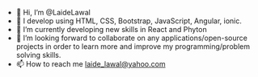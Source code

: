 - 👋 Hi, I’m @LaideLawal
- 👀 I develop using HTML, CSS, Bootstrap, JavaScript, Angular, ionic.
- 🌱 I’m currently developing new skills in React and Phyton
- 💞️ I’m looking forward to collaborate on any applications/open-source projects in order to learn more and improve my programming/problem solving skills.
- 📫 How to reach me laide_lawal@yahoo.com 

<!---
LaideLawal/LaideLawal is a ✨ special ✨ repository because its `README.md` (this file) appears on your GitHub profile.
You can click the Preview link to take a look at your changes.
--->
